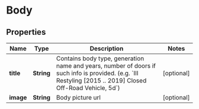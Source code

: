 
# Body

## Properties
Name | Type | Description | Notes
------------ | ------------- | ------------- | -------------
**title** | **String** | Contains body type, generation name and years, number of doors if such info is provided.  (e.g. &#x60;III Restyling [2015 .. 2019] Closed Off-Road Vehicle, 5d&#x60;) |  [optional]
**image** | **String** | Body picture url |  [optional]



